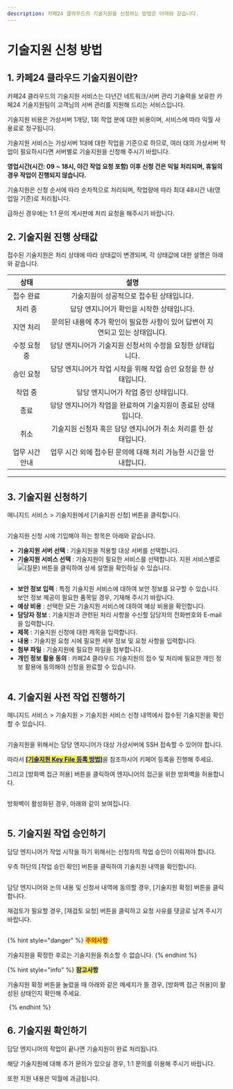 ```yaml
---
description: 카페24 클라우드의 기술지원을 신청하는 방법은 아래와 같습니다.
---
```


# 기술지원 신청 방법

## 1. 카페24 클라우드 기술지원이란?

카페24 클라우드의 기술지원 서비스는 다년간 네트워크/서버 관리 기술력을 보유한 카페24 기술지원팀이 고객님의 서버 관리를 지원해 드리는 서비스입니다.

기술지원 비용은 가상서버 1개당, 1회 작업 분에 대한 비용이며, 서비스에 따라 익월 사용료로 청구됩니다.

기술지원 서비스는 가상서버 1대에 대한 작업을 기준으로 하므로, 여러 대의 가상서버 작업이 필요하시다면 서버별로 기술지원을 신청해 주시기 바랍니다.

**영업시간(시간: 09 \~ 18시, 야간 작업 요청 포함) 이후 신청 건은 익일 처리되며, 휴일의 경우 작업이 진행되지 않습니다.**

기술지원은 신청 순서에 따라 순차적으로 처리되며, 작업량에 따라 최대 48시간 내(영업일 기준)로 처리됩니다.

급하신 경우에는 1:1 문의 게시판에 처리 요청을 해주시기 바랍니다.





## 2. 기술지원 진행 상태값

접수된 기술지원은 처리 상태에 따라 상태값이 변경되며, 각 상태값에 대한 설명은 아래와 같습니다.&#x20;

<table><thead><tr><th align="center">상태</th><th align="center">설명</th><th data-hidden></th></tr></thead><tbody><tr><td align="center">접수 완료</td><td align="center"> 기술지원이 성공적으로 접수된 상태입니다. </td><td></td></tr><tr><td align="center">처리 중</td><td align="center">담당 엔지니어가 확인을 시작한 상태입니다. </td><td></td></tr><tr><td align="center">지연 처리</td><td align="center">문의된 내용에 추가 확인이 필요한 사항이 있어 답변이 지연되고 있는 상태입니다. </td><td></td></tr><tr><td align="center">수정 요청 중</td><td align="center">담당 엔지니어가 기술지원 신청서의 수정을 요청한 상태입니다.</td><td></td></tr><tr><td align="center">승인 요청</td><td align="center">담당 엔지니어가 작업 시작을 위해 작업 승인 요청을 한 상태입니다. </td><td></td></tr><tr><td align="center">작업 중</td><td align="center">담당 엔지니어가 작업 중인 상태입니다. </td><td></td></tr><tr><td align="center">종료</td><td align="center">담당 엔지니어가 작업을 완료하여 기술지원이 종료된 상태입니다. </td><td></td></tr><tr><td align="center">취소</td><td align="center">기술지원 신청자 혹은 담당 엔지니어가 취소 처리를 한 상태입니다.</td><td></td></tr><tr><td align="center">업무 시간 안내</td><td align="center">업무 시간 외에 접수된 문의에 대해 처리 가능한 시간을 안내합니다. </td><td></td></tr></tbody></table>

****



## 3. 기술지원 신청하기

매니지드 서비스 > 기술지원에서 \[기술지원 신청] 버튼을 클릭합니다.&#x20;

<figure><img src="https://filesystem.cafe24.com/hosting/cloud_service/2023/01/11/4fccdd148f0ffb5cca9567c5c27c42f1_1673403845.jpg" alt=""><figcaption></figcaption></figure>

기술지원 신청 시에 기입해야 하는 항목은 아래와 같습니다.&#x20;

* **기술지원 서버 선택** : 기술지원을 적용할 대상 서버를 선택합니다.&#x20;
* **기술지원 서비스 선택** : 기술지원이 필요한 서비스를 선택합니다. 지원 서비스별로 ![(질문)](https://wiki.simplexi.com/s/s0exjg/8506/5d4cfda2b837dbf77e088aa916d969d565373c86/\_/images/icons/emoticons/help\_16.svg) 버튼을 클릭하여 상세 설명을 확인하실 수 있습니다. &#x20;

<figure><img src="https://filesystem.cafe24.com/hosting/cloud_service/2023/01/11/fdfeba3685454f4ab3170ce9b41d4bf5_1673404195.jpg" alt=""><figcaption></figcaption></figure>

* **보안 정보 입력** : 특정 기술지원 서비스에 대하여 보안 정보를 요구할 수 있습니다. 보안 정보 제공이 필요한 품목일 경우, 기재해 주시기 바랍니다.&#x20;
* **예상 비용** : 선택한 모든 기술지원 서비스에 대하여 예상 비용을 확인합니다.&#x20;
* **담당자 정보** : 기술지원과 관련된 처리 사항을 수신할 담당자의 전화번호와 E-mail을 입력합니다.&#x20;
* **제목** : 기술지원 신청에 대한 제목을 입력합니다.&#x20;
* **내용** : 기술지원 요청 시에 필요한 세부 정보 및 요청 사항을 입력합니다.&#x20;
* **첨부 파일** : 기술지원에 필요한 파일을 첨부합니다.
* **개인 정보 활용 동의** : 카페24 클라우드 기술지원의 접수 및 처리에 필요한 개인 정보 활용에 동의해야 신청을 완료할 수 있습니다. &#x20;

<figure><img src="https://filesystem.cafe24.com/hosting/cloud_service/2023/01/11/cd6d7be6dafcc4f9d31ae3294772cbdb_1673412202.jpg" alt=""><figcaption></figcaption></figure>





## 4. 기술지원 사전 작업 진행하기&#x20;

&#x20;매니지드 서비스 > 기술지원 > 기술지원 서비스 신청 내역에서 접수된 기술지원을 확인할 수 있습니다.

<figure><img src="https://filesystem.cafe24.com/hosting/cloud_service/2023/01/11/5a7a2afead270a8bbf521c2d2b12458c_1673405348.jpg" alt=""><figcaption></figcaption></figure>

기술지원을 위해서는 담당 엔지니어가 대상 가상서버에 SSH 접속할 수 있어야 합니다.

따라서 [<mark style="color:blue;">**\[기술지원 Key File 등록 방법\]**</mark>](keyfile.md)을 참조하시어 키페어 등록을 진행해 주세요.&#x20;

그리고 \[방화벽 접근 허용] 버튼을 클릭하여 엔지니어의 접근을 위한 방화벽을 허용합니다.&#x20;

<figure><img src="https://filesystem.cafe24.com/hosting/cloud_service/2023/01/11/fb03f3d2c759d2fba5e82476b196d25a_1673410599.jpg" alt=""><figcaption></figcaption></figure>

방화벽이 활성화된 경우, 아래와 같이 보여집니다.

<figure><img src="https://filesystem.cafe24.com/hosting/cloud_service/2023/01/11/c242f59fdeebb3f743958779e414c490_1673410620.jpg" alt=""><figcaption></figcaption></figure>





## 5. 기술지원 작업 승인하기

담당 엔지니어가 작업 시작을 하기 위해서는 신청자의 작업 승인이 이뤄져야 합니다.

우측 하단의 \[작업 승인 확인] 버튼을 클릭하여 기술지원 내역을 확인합니다.

<figure><img src="https://filesystem.cafe24.com/hosting/cloud_service/2023/01/11/ce0d47db1324de6f0a282c71d1b858aa_1673411766.jpg" alt=""><figcaption></figcaption></figure>

담당 엔지니어와 논의 내용 및 신청서 내역에 동의할 경우, \[기술지원 확정] 버튼을 클릭합니다.

재검토가 필요할 경우, \[재검토 요청] 버튼을 클릭하고 요청 사유를 댓글로 남겨 주시기 바랍니다. &#x20;

<figure><img src="https://filesystem.cafe24.com/hosting/cloud_service/2023/01/11/b58c991512efbc643d6bb690da5a7975_1673412335.jpg" alt=""><figcaption></figcaption></figure>

{% hint style="danger" %}
<mark style="color:red;">**주의사항**</mark>

기술지원을 확정한 후로는 기술지원을 취소할 수 없습니다.
{% endhint %}

{% hint style="info" %}
<mark style="color:blue;">**참고사항**</mark>

기술지원 확정 버튼을 눌렀을 때 아래와 같은 메세지가 뜰 경우, \[방화벽 접근 허용]이 활성된 상태인지 확인해 주세요.

<img src="https://filesystem.cafe24.com/hosting/cloud_service/2023/01/11/8aca2f3beb76a1e157323dd18579b489_1673410899.jpg" alt="" data-size="original">
{% endhint %}





## 6. 기술지원 확인하기

담당 엔지니어의 작업이 끝나면 기술지원이 완료 처리됩니다.

해당 기술지원에 대해 추가 문의가 있으실 경우, 1:1 문의를 이용해 주시기 바랍니다.

또한 지원 내용은 익월에 과금됩니다.

<figure><img src="https://filesystem.cafe24.com/hosting/cloud_service/2023/01/11/82ca729c9431522551ccab3ee5c1ffd8_1673410965.jpg" alt=""><figcaption></figcaption></figure>
